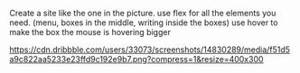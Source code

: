 Create a site like the one in the picture. use flex for all the elements you need. (menu, boxes in the middle, writing inside the boxes)
use hover to make the box the mouse is hovering bigger

https://cdn.dribbble.com/users/33073/screenshots/14830289/media/f51d5a9c822aa5233e23ffd9c192e9b7.png?compress=1&resize=400x300

